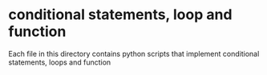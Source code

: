 # conditional statements, loop and function
Each file in this directory contains python scripts that implement conditional statements, loops and function